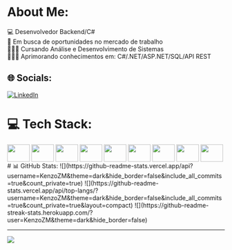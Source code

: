 # About Me:
💻 Desenvolvedor Backend/C#<br>🏢 Em busca de oportunidades no mercado de trabalho<br>👨🏻‍🎓 Cursando Análise e Desenvolvimento de Sistemas<br>👨🏻‍💻 Aprimorando conhecimentos em: C#/.NET/ASP.NET/SQL/API REST<br>


## 🌐 Socials:
[![LinkedIn](https://img.shields.io/badge/LinkedIn-%230077B5.svg?logo=linkedin&logoColor=white)](https://www.linkedin.com/in/kenzo-mateus-a36970281/) 

# 💻 Tech Stack:
<img align="center" height="40" width="52" src="https://cdn.jsdelivr.net/gh/devicons/devicon/icons/csharp/csharp-original.svg" />
<img align="center"  height="40" width="52" src="https://cdn.jsdelivr.net/gh/devicons/devicon/icons/dotnetcore/dotnetcore-original.svg" />
<img align="center" height="40" width="52" src="https://cdn.jsdelivr.net/gh/devicons/devicon/icons/mysql/mysql-original.svg" />
<img align="center"  height="40" width="52" src="https://cdn.jsdelivr.net/gh/devicons/devicon/icons/mongodb/mongodb-original-wordmark.svg" />
<img align="center"  height="40" width="52" src="https://cdn.jsdelivr.net/gh/devicons/devicon/icons/javascript/javascript-original.svg" />
<img align="center" height="40" width="52" src="https://cdn.jsdelivr.net/gh/devicons/devicon/icons/html5/html5-original.svg" />
<img align="center" height="40" width="52" src="https://cdn.jsdelivr.net/gh/devicons/devicon/icons/css3/css3-original.svg" />
<img align="center"  height="40" width="52" src="https://cdn.jsdelivr.net/gh/devicons/devicon/icons/bootstrap/bootstrap-original.svg" />
<img align="center" height="40" width="52" src="https://cdn.jsdelivr.net/gh/devicons/devicon/icons/git/git-original.svg" />
# 📊 GitHub Stats:
![](https://github-readme-stats.vercel.app/api?username=KenzoZM&theme=dark&hide_border=false&include_all_commits=true&count_private=true) ![](https://github-readme-stats.vercel.app/api/top-langs/?username=KenzoZM&theme=dark&hide_border=false&include_all_commits=true&count_private=true&layout=compact)
![](https://github-readme-streak-stats.herokuapp.com/?user=KenzoZM&theme=dark&hide_border=false)<br/>

---
[![](https://visitcount.itsvg.in/api?id=KenzoZM&icon=0&color=12)](https://visitcount.itsvg.in)

<!-- Proudly created with GPRM ( https://gprm.itsvg.in ) -->
